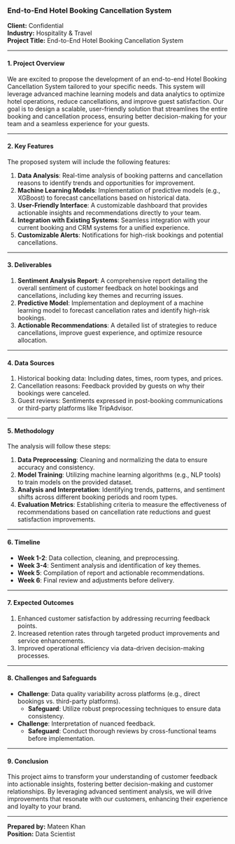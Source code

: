### **End-to-End Hotel Booking Cancellation System**

**Client:** Confidential <br>
**Industry:** Hospitality & Travel <br>
**Project Title:** End-to-End Hotel Booking Cancellation System

---

#### **1. Project Overview**
We are excited to propose the development of an end-to-end Hotel Booking Cancellation System tailored to your specific needs. This system will
leverage advanced machine learning models and data analytics to optimize hotel operations, reduce cancellations, and improve guest satisfaction. Our
goal is to design a scalable, user-friendly solution that streamlines the entire booking and cancellation process, ensuring better decision-making for
your team and a seamless experience for your guests.

---

#### **2. Key Features**
The proposed system will include the following features:

1. **Data Analysis**: Real-time analysis of booking patterns and cancellation reasons to identify trends and opportunities for improvement.
2. **Machine Learning Models**: Implementation of predictive models (e.g., XGBoost) to forecast cancellations based on historical data.
3. **User-Friendly Interface**: A customizable dashboard that provides actionable insights and recommendations directly to your team.
4. **Integration with Existing Systems**: Seamless integration with your current booking and CRM systems for a unified experience.
5. **Customizable Alerts**: Notifications for high-risk bookings and potential cancellations.

---

#### **3. Deliverables**
1. **Sentiment Analysis Report**: A comprehensive report detailing the overall sentiment of customer feedback on hotel bookings and cancellations,
including key themes and recurring issues.
2. **Predictive Model**: Implementation and deployment of a machine learning model to forecast cancellation rates and identify high-risk bookings.
3. **Actionable Recommendations**: A detailed list of strategies to reduce cancellations, improve guest experience, and optimize resource allocation.


---

#### **4. Data Sources**
1. Historical booking data: Including dates, times, room types, and prices.
2. Cancellation reasons: Feedback provided by guests on why their bookings were canceled.
3. Guest reviews: Sentiments expressed in post-booking communications or third-party platforms like TripAdvisor.

---

#### **5. Methodology**
The analysis will follow these steps:

1. **Data Preprocessing**: Cleaning and normalizing the data to ensure accuracy and consistency.
2. **Model Training**: Utilizing machine learning algorithms (e.g., NLP tools) to train models on the provided dataset.
3. **Analysis and Interpretation**: Identifying trends, patterns, and sentiment shifts across different booking periods and room types.
4. **Evaluation Metrics**: Establishing criteria to measure the effectiveness of recommendations based on cancellation rate reductions and guest
satisfaction improvements.

---

#### **6. Timeline**
- **Week 1-2**: Data collection, cleaning, and preprocessing.
- **Week 3-4**: Sentiment analysis and identification of key themes.
- **Week 5**: Compilation of report and actionable recommendations.
- **Week 6**: Final review and adjustments before delivery.

---

#### **7. Expected Outcomes**
1. Enhanced customer satisfaction by addressing recurring feedback points.
2. Increased retention rates through targeted product improvements and service enhancements.
3. Improved operational efficiency via data-driven decision-making processes.

---

#### **8. Challenges and Safeguards**
- **Challenge**: Data quality variability across platforms (e.g., direct bookings vs. third-party platforms).
  - **Safeguard**: Utilize robust preprocessing techniques to ensure data consistency.
- **Challenge**: Interpretation of nuanced feedback.
  - **Safeguard**: Conduct thorough reviews by cross-functional teams before implementation.

---

#### **9. Conclusion**
This project aims to transform your understanding of customer feedback into actionable insights, fostering better decision-making and customer
relationships. By leveraging advanced sentiment analysis, we will drive improvements that resonate with our customers, enhancing their experience and
loyalty to your brand.

---

**Prepared by:** Mateen Khan <br>
**Position:** Data Scientist <br>